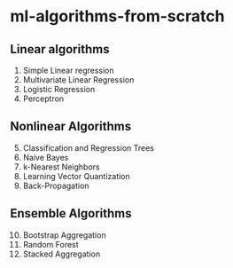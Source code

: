 # ml-algorithms-from-scratch

## Linear algorithms
1. Simple Linear regression
2. Multivariate Linear Regression
3. Logistic Regression
4. Perceptron

## Nonlinear Algorithms
5. Classification and Regression Trees
6. Naive Bayes
7. k-Nearest Neighbors
8. Learning Vector Quantization
9. Back-Propagation

## Ensemble Algorithms
10. Bootstrap Aggregation
11. Random Forest
12. Stacked Aggregation
